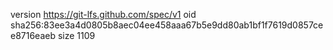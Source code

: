 version https://git-lfs.github.com/spec/v1
oid sha256:83ee3a4d0805b8aec04ee458aaa67b5e9dd80ab1bf1f7619d0857cee8716eaeb
size 1109
